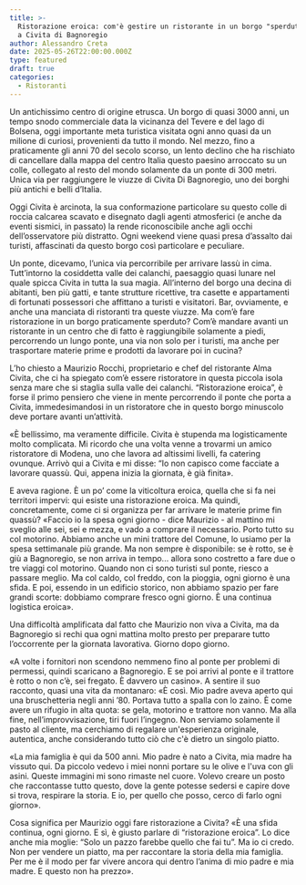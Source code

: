```yaml
---
title: >-
  Ristorazione eroica: com'è gestire un ristorante in un borgo "sperduto"? Alma
  a Civita di Bagnoregio
author: Alessandro Creta
date: 2025-05-26T22:00:00.000Z
type: featured
draft: true
categories:
  - Ristoranti
---
```


Un antichissimo centro di origine etrusca. Un borgo di quasi 3000 anni, un tempo snodo commerciale data la vicinanza del Tevere e del lago di Bolsena, oggi importante meta turistica visitata ogni anno quasi da un milione di curiosi, provenienti da tutto il mondo. Nel mezzo, fino a praticamente gli anni 70 del secolo scorso, un lento declino che ha rischiato di cancellare dalla mappa del centro Italia questo paesino arroccato su un colle, collegato al resto del mondo solamente da un ponte di 300 metri. Unica via per raggiungere le viuzze di Civita Di Bagnoregio, uno dei borghi più antichi e belli d’Italia. 

Oggi Civita è arcinota, la sua conformazione particolare su questo colle di roccia calcarea scavato e disegnato dagli agenti atmosferici (e anche da eventi sismici, in passato) la rende riconoscibile anche agli occhi dell’osservatore più distratto. Ogni weekend viene quasi presa d’assalto dai turisti, affascinati da questo borgo così particolare e peculiare. 

Un ponte, dicevamo, l’unica via percorribile per arrivare lassù in cima. Tutt’intorno la cosiddetta valle dei calanchi, paesaggio quasi lunare nel quale spicca Civita in tutta la sua magia. All’interno del borgo una decina di abitanti, ben più gatti, e tante strutture ricettive, tra casette e appartamenti di fortunati possessori che affittano a turisti e visitatori. Bar, ovviamente, e anche una manciata di ristoranti tra queste viuzze. Ma com’è fare ristorazione in un borgo praticamente sperduto? Com’è mandare avanti un ristorante in un centro che di fatto è raggiungibile solamente a piedi, percorrendo un lungo ponte, una via non solo per i turisti, ma anche per trasportare materie prime e prodotti da lavorare poi in cucina?

L’ho chiesto a Maurizio Rocchi, proprietario e chef del ristorante Alma Civita, che ci ha spiegato com’è essere ristoratore in questa piccola isola senza mare che si staglia sulla valle dei calanchi. “Ristorazione eroica”, è forse il primo pensiero che viene in mente percorrendo il ponte che porta a Civita, immedesimandosi in un ristoratore che in questo borgo minuscolo deve portare avanti un’attività.

«È bellissimo, ma veramente difficile. Civita è stupenda ma logisticamente molto complicata. Mi ricordo che una volta venne a trovarmi un amico ristoratore di Modena, uno che lavora ad altissimi livelli, fa catering ovunque. Arrivò qui a Civita e mi disse: “Io non capisco come facciate a lavorare quassù. Qui, appena inizia la giornata, è già finita».

E aveva ragione. È un po’ come la viticoltura eroica, quella che si fa nei territori impervi: qui esiste una ristorazione eroica. Ma quindi, concretamente, come ci si organizza per far arrivare le materie prime fin quassù? «Faccio io la spesa ogni giorno - dice Maurizio - al mattino mi sveglio alle sei, sei e mezza, e vado a comprare il necessario. Porto tutto su col motorino. Abbiamo anche un mini trattore del Comune, lo usiamo per la spesa settimanale più grande. Ma non sempre è disponibile: se è rotto, se è giù a Bagnoregio, se non arriva in tempo... allora sono costretto a fare due o tre viaggi col motorino. Quando non ci sono turisti sul ponte, riesco a passare meglio. Ma col caldo, col freddo, con la pioggia, ogni giorno è una sfida. E poi, essendo in un edificio storico, non abbiamo spazio per fare grandi scorte: dobbiamo comprare fresco ogni giorno. È una continua logistica eroica».

Una difficoltà amplificata dal fatto che Maurizio non viva a Civita, ma da Bagnoregio si rechi qua ogni mattina molto presto per preparare tutto l’occorrente per la giornata lavorativa. Giorno dopo giorno.

«A volte i fornitori non scendono nemmeno fino al ponte per problemi di permessi, quindi scaricano a Bagnoregio. E se poi arrivi al ponte e il trattore è rotto o non c’è, sei fregato. È davvero un casino». A sentire il suo racconto, quasi una vita da montanaro: «È così. Mio padre aveva aperto qui una bruschetteria negli anni ’80. Portava tutto a spalla con lo zaino. È come avere un rifugio in alta quota: se gela, motorino e trattore non vanno. Ma alla fine, nell’improvvisazione, tiri fuori l’ingegno. Non serviamo solamente il pasto al cliente, ma cerchiamo di regalare un'esperienza originale, autentica, anche considerando tutto ciò che c'è dietro un singolo piatto. 

«La mia famiglia è qui da 500 anni. Mio padre è nato a Civita, mia madre ha vissuto qui. Da piccolo vedevo i miei nonni portare su le olive e l'uva con gli asini. Queste immagini mi sono rimaste nel cuore. Volevo creare un posto che raccontasse tutto questo, dove la gente potesse sedersi e capire dove si trova, respirare la storia. E io, per quello che posso, cerco di farlo ogni giorno».

Cosa significa per Maurizio oggi fare ristorazione a Civita? «È una sfida continua, ogni giorno. E sì, è giusto parlare di “ristorazione eroica”. Lo dice anche mia moglie: “Solo un pazzo farebbe quello che fai tu”. Ma io ci credo. Non per vendere un piatto, ma per raccontare la storia della mia famiglia. Per me è il modo per far vivere ancora qui dentro l’anima di mio padre e mia madre. E questo non ha prezzo».
